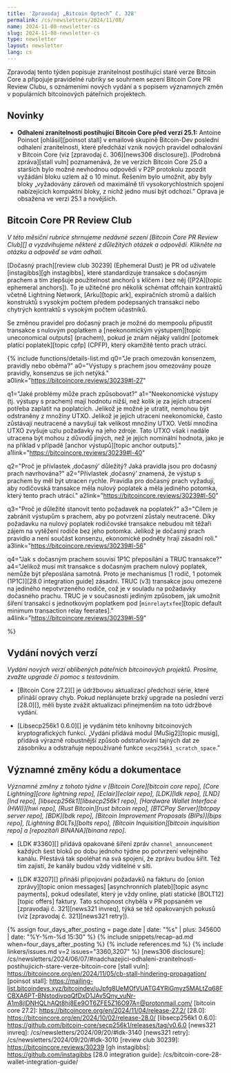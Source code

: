 ```yaml
---
title: 'Zpravodaj „Bitcoin Optech” č. 328'
permalink: /cs/newsletters/2024/11/08/
name: 2024-11-08-newsletter-cs
slug: 2024-11-08-newsletter-cs
type: newsletter
layout: newsletter
lang: cs
---
```

Zpravodaj tento týden popisuje zranitelnost postihující staré verze
Bitcoin Core a připojuje pravidelné rubriky se souhrnem sezení
Bitcoin Core PR Review Clubu, s oznámeními nových vydání a s popisem
významných změn v populárních bitcoinových páteřních projektech.

## Novinky

- **Odhalení zranitelnosti postihující Bitcoin Core před verzí 25.1:**
  Antoine Poinsot [ohlásil][poinsot stall] v emailové skupině Bitcoin-Dev
  poslední odhalení zranitelnosti, které předchází vznik nových pravidel
  odhalování v Bitcoin Core (viz [zpravodaj č. 306][news306 disclosure]).
  [Podrobná zpráva][stall vuln] poznamenává, že ve verzích Bitcoin Core 25.0
  a starších bylo možné nevhodnou odpovědí v P2P protokolu zpozdit vyžádání
  bloku uzlem až o 10 minut. Řešením bylo umožnit, aby byly bloky „vyžadovány
  zároveň od maximálně tří vysokorychlostních spojení nabízejících kompaktní
  bloky, z nichž jedno musí být odchozí.” Oprava je obsažena ve verzi 25.1
  a novějších.

## Bitcoin Core PR Review Club

*V této měsíční rubrice shrnujeme nedávné sezení [Bitcoin Core PR Review Club][] a
vyzdvihujeme některé z důležitých otázek a odpovědí. Klikněte na otázku a odpověď se vám odhalí.*

[Dočasný prach][review club 30239] (Ephemeral Dust) je PR od uživatele
[instagibbs][gh instagibbs], které standardizuje transakce s dočasným prachem
a tím zlepšuje použitelnost anchorů s klíčem i bez něj ([P2A][topic
ephemeral anchors]). To je užitečné pro několik schémat offchain kontraktů včetně
Lightning Network, [Arku][topic ark], expiračních stromů a dalších konstruktů
s vysokým počtem předem podepsaných transakcí nebo chytrých kontraktů s vysokým
počtem účastníků.

Se změnou pravidel pro dočasný prach je možné do mempoolu připustit transakce s nulovým
poplatkem a [neekonomickým výstupem][topic uneconomical outputs] (prachem), pokud
je znám nějaký validní [potomek platící poplatek][topic cpfp] (CPFP), který okamžitě
tento prach utrácí.

{% include functions/details-list.md
  q0="Je prach omezován konsenzem, pravidly nebo oběma?"
  a0="Výstupy s prachem jsou omezovány pouze pravidly, konsenzus se jich netýká."
  a0link="https://bitcoincore.reviews/30239#l-27"

  q1="Jaké problémy může prach způsobovat?"
  a1="Neekonomické výstupy (tj. výstupy s prachem) mají hodnotu nižší, než
  kolik je za jejich utracení potřeba zaplatit na poplatcích. Jelikož je možné
  je utratit, nemohou být odstraněny z množiny UTXO. Jelikož je jejich
  utracení neekonomické, často zůstávají neutracené a navyšují tak velikost
  množiny UTXO. Vetší množina UTXO zvyšuje uzlu požadavky na jeho zdroje.
  Tato UTXO však i nadále utracena být mohou z důvodů jiných, než je jejich
  nominální hodnota, jako je na příklad v případě [anchor výstupů][topic anchor
  outputs]."
  a1link="https://bitcoincore.reviews/30239#l-40"

  q2="Proč je přívlastek ‚dočasný’ důležitý? Jaká pravidla jsou pro dočasný
  prach navrhována?"
  a2="Přívlastek ‚dočasný’ znamená, že výstup s prachem by měl být utracen
  rychle. Pravidla pro dočasný prach vyžadují, aby rodičovská transakce měla
  nulový poplatek a měla jediného potomka, který tento prach utrácí."
  a2link="https://bitcoincore.reviews/30239#l-50"

  q3="Proč je důležité stanovit tento požadavek na poplatek?"
  a3="Cílem je zabránit výstupům s prachem, aby po potvrzení zůstaly
  neutracené. Díky požadavku na nulový poplatek rodičovské transakce
  nebudou mít těžaři zájem na vytěžení rodiče bez jeho potomka. Jelikož
  je dočasný prach pravidlo a není součást konsenzu, ekonomické podněty
  hrají zásadní roli."
  a3link="https://bitcoincore.reviews/30239#l-56"

  q4="Jak s dočasným prachem souvisí 1P1C přeposílání a TRUC transakce?"
  a4="Jelikož musí mít transakce s dočasným prachem nulový poplatek,
  nemůže být přeposlána samotná. Proto je mechanismus [1 rodič, 1 potomek (1P1C)][28.0
  integration guide] zásadní. TRUC (v3) transakce jsou omezené na jediného
  nepotvrzeného rodiče, což je v souladu na požadavky dočasného prachu.
  TRUC je v současnosti jediným způsobem, jak umožnit šíření transakcí
  s jednotkovým poplatkem pod [`minrelaytxfee`][topic default minimum transaction
  relay feerates]."
  a4link="https://bitcoincore.reviews/30239#l-59"

%}

## Vydání nových verzí

*Vydání nových verzí oblíbených páteřních bitcoinových projektů. Prosíme,
zvažte upgrade či pomoc s testováním.*

- [Bitcoin Core 27.2][] je údržbovou aktualizací předchozí série, které přináší
  opravy chyb. Pokud neplánujete brzký upgrade na poslední verzi [28.0][], měli
  byste zvážit aktualizaci přinejmenším na toto údržbové vydání.

- [Libsecp256k1 0.6.0][] je vydáním této knihovny bitcoinových kryptografických
  funkcí. „Vydání přidává modul [MuSig2][topic musig], přidává výrazně robustnější
  způsob odstraňování tajných dat ze zásobníku a odstraňuje nepoužívané funkce
  `secp256k1_scratch_space`.”

## Významné změny kódu a dokumentace

_Významné změny z tohoto týdne v [Bitcoin Core][bitcoin core repo], [Core
Lightning][core lightning repo], [Eclair][eclair repo], [LDK][ldk repo],
[LND][lnd repo], [libsecp256k1][libsecp256k1 repo], [Hardware Wallet
Interface (HWI)][hwi repo], [Rust Bitcoin][rust bitcoin repo], [BTCPay
Server][btcpay server repo], [BDK][bdk repo], [Bitcoin Improvement
Proposals (BIPs)][bips repo], [Lightning BOLTs][bolts repo],
[Bitcoin Inquisition][bitcoin inquisition repo] a [repozitáři BINANA][binana
repo]._

- [LDK #3360][] přidává opakované šíření zpráv `channel_announcement`
  každých šest bloků po dobu jednoho týdne po potvrzení veřejného kanálu.
  Přestává tak spoléhat na svá spojení, že zprávu budou šířit. Též tím
  zajistí, že kanály budou vždy viditelné v síti.

- [LDK #3207][] přináší připojování požadavků na fakturu do [onion zprávy][topic
  onion messages] [asynchronních plateb][topic async payments], pokud odesílatel,
  který je vždy online, platí statické [BOLT12][topic offers] faktury. Tato schopnost
  chyběla v PR popsaném ve [zpravodaji č. 321][news321 invreq], týká se též opakovaných
  pokusů (viz [zpravodaj č. 321][news321 retry]).

{% assign four_days_after_posting = page.date | date: "%s" | plus: 345600 | date: "%Y-%m-%d 15:30" %}
{% include snippets/recap-ad.md when=four_days_after_posting %}
{% include references.md %}
{% include linkers/issues.md v=2 issues="3360,3207" %}
[news306 disclosure]: /cs/newsletters/2024/06/07/#nadchazejici-odhaleni-zranitelnosti-postihujicich-stare-verze-bitcoin-core
[stall vuln]: https://bitcoincore.org/en/2024/11/05/cb-stall-hindering-propagation/
[poinsot stall]: https://mailing-list.bitcoindevs.xyz/bitcoindev/uJpfg8UeMOfVUATG4YRiGmyz5MALtZq68FCBXA6PT-BNstodivpqQfDxD1JAv5Qny_vuNr-A1m8jIDNHQLhAQt8hj8Ee9OT6ZFE5Z16O97A=@protonmail.com/
[bitcoin core 27.2]: https://bitcoincore.org/en/2024/11/04/release-27.2/
[28.0]: https://bitcoincore.org/en/2024/10/02/release-28.0/
[libsecp256k1 0.6.0]: https://github.com/bitcoin-core/secp256k1/releases/tag/v0.6.0
[news321 invreq]: /cs/newsletters/2024/09/20/#ldk-3140
[news321 retry]: /cs/newsletters/2024/09/20/#ldk-3010
[review club 30239]: https://bitcoincore.reviews/30239
[gh instagibbs]: https://github.com/instagibbs
[28.0 integration guide]: /cs/bitcoin-core-28-wallet-integration-guide/
